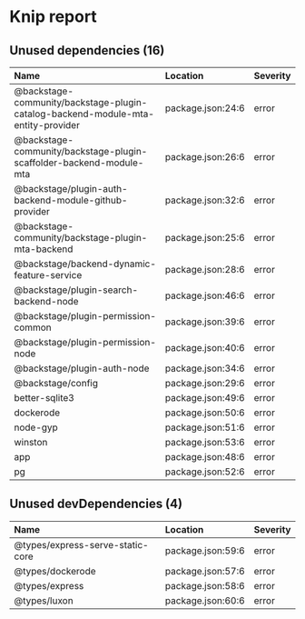# Knip report

## Unused dependencies (16)

| Name                                                                             | Location          | Severity |
| :------------------------------------------------------------------------------- | :---------------- | :------- |
| @backstage-community/backstage-plugin-catalog-backend-module-mta-entity-provider | package.json:24:6 | error    |
| @backstage-community/backstage-plugin-scaffolder-backend-module-mta              | package.json:26:6 | error    |
| @backstage/plugin-auth-backend-module-github-provider                            | package.json:32:6 | error    |
| @backstage-community/backstage-plugin-mta-backend                                | package.json:25:6 | error    |
| @backstage/backend-dynamic-feature-service                                       | package.json:28:6 | error    |
| @backstage/plugin-search-backend-node                                            | package.json:46:6 | error    |
| @backstage/plugin-permission-common                                              | package.json:39:6 | error    |
| @backstage/plugin-permission-node                                                | package.json:40:6 | error    |
| @backstage/plugin-auth-node                                                      | package.json:34:6 | error    |
| @backstage/config                                                                | package.json:29:6 | error    |
| better-sqlite3                                                                   | package.json:49:6 | error    |
| dockerode                                                                        | package.json:50:6 | error    |
| node-gyp                                                                         | package.json:51:6 | error    |
| winston                                                                          | package.json:53:6 | error    |
| app                                                                              | package.json:48:6 | error    |
| pg                                                                               | package.json:52:6 | error    |

## Unused devDependencies (4)

| Name                             | Location          | Severity |
| :------------------------------- | :---------------- | :------- |
| @types/express-serve-static-core | package.json:59:6 | error    |
| @types/dockerode                 | package.json:57:6 | error    |
| @types/express                   | package.json:58:6 | error    |
| @types/luxon                     | package.json:60:6 | error    |

